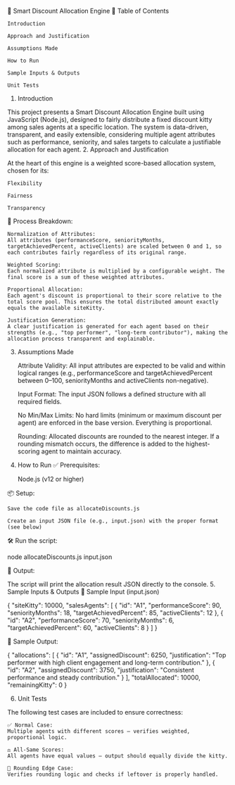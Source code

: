 🧠 Smart Discount Allocation Engine
📑 Table of Contents

    Introduction

    Approach and Justification

    Assumptions Made

    How to Run

    Sample Inputs & Outputs

    Unit Tests

1. Introduction

This project presents a Smart Discount Allocation Engine built using JavaScript (Node.js), designed to fairly distribute a fixed discount kitty among sales agents at a specific location. The system is data-driven, transparent, and easily extensible, considering multiple agent attributes such as performance, seniority, and sales targets to calculate a justifiable allocation for each agent.
2. Approach and Justification

At the heart of this engine is a weighted score-based allocation system, chosen for its:

    Flexibility

    Fairness

    Transparency

🚀 Process Breakdown:

    Normalization of Attributes:
    All attributes (performanceScore, seniorityMonths, targetAchievedPercent, activeClients) are scaled between 0 and 1, so each contributes fairly regardless of its original range.

    Weighted Scoring:
    Each normalized attribute is multiplied by a configurable weight. The final score is a sum of these weighted attributes.

    Proportional Allocation:
    Each agent's discount is proportional to their score relative to the total score pool. This ensures the total distributed amount exactly equals the available siteKitty.

    Justification Generation:
    A clear justification is generated for each agent based on their strengths (e.g., "top performer", "long-term contributor"), making the allocation process transparent and explainable.

3. Assumptions Made

    Attribute Validity:
    All input attributes are expected to be valid and within logical ranges (e.g., performanceScore and targetAchievedPercent between 0–100, seniorityMonths and activeClients non-negative).

    Input Format:
    The input JSON follows a defined structure with all required fields.

    No Min/Max Limits:
    No hard limits (minimum or maximum discount per agent) are enforced in the base version. Everything is proportional.

    Rounding:
    Allocated discounts are rounded to the nearest integer. If a rounding mismatch occurs, the difference is added to the highest-scoring agent to maintain accuracy.

4. How to Run
✅ Prerequisites:

    Node.js (v12 or higher)

📦 Setup:

    Save the code file as allocateDiscounts.js

    Create an input JSON file (e.g., input.json) with the proper format (see below)

🛠️ Run the script:

node allocateDiscounts.js input.json

🧾 Output:

The script will print the allocation result JSON directly to the console.
5. Sample Inputs & Outputs
🔽 Sample Input (input.json)

{
  "siteKitty": 10000,
  "salesAgents": [
    {
      "id": "A1",
      "performanceScore": 90,
      "seniorityMonths": 18,
      "targetAchievedPercent": 85,
      "activeClients": 12
    },
    {
      "id": "A2",
      "performanceScore": 70,
      "seniorityMonths": 6,
      "targetAchievedPercent": 60,
      "activeClients": 8
    }
  ]
}

🔼 Sample Output:

{
  "allocations": [
    {
      "id": "A1",
      "assignedDiscount": 6250,
      "justification": "Top performer with high client engagement and long-term contribution."
    },
    {
      "id": "A2",
      "assignedDiscount": 3750,
      "justification": "Consistent performance and steady contribution."
    }
  ],
  "totalAllocated": 10000,
  "remainingKitty": 0
}

6. Unit Tests

The following test cases are included to ensure correctness:

    ✅ Normal Case:
    Multiple agents with different scores — verifies weighted, proportional logic.

    ⚖️ All-Same Scores:
    All agents have equal values — output should equally divide the kitty.

    🔁 Rounding Edge Case:
    Verifies rounding logic and checks if leftover is properly handled.